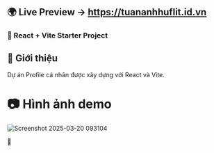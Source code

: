 
## 🌍 Live Preview -> https://tuananhhuflit.id.vn


### 🚀 React + Vite Starter Project

## 📌 Giới thiệu

Dự án Profile cá nhân được xây dựng với React và Vite.

# 📷 Hình ảnh demo

![Screenshot 2025-03-20 093104](https://github.com/user-attachments/assets/96d8ba0a-ab24-4cf7-92c8-6135566281c5)

🤝
